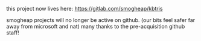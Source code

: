 this project now lives here:
https://gitlab.com/smogheap/kbtris

smogheap projects will no longer be active on github.
(our bits feel safer far away from microsoft and nat)
many thanks to the pre-acquisition github staff!
